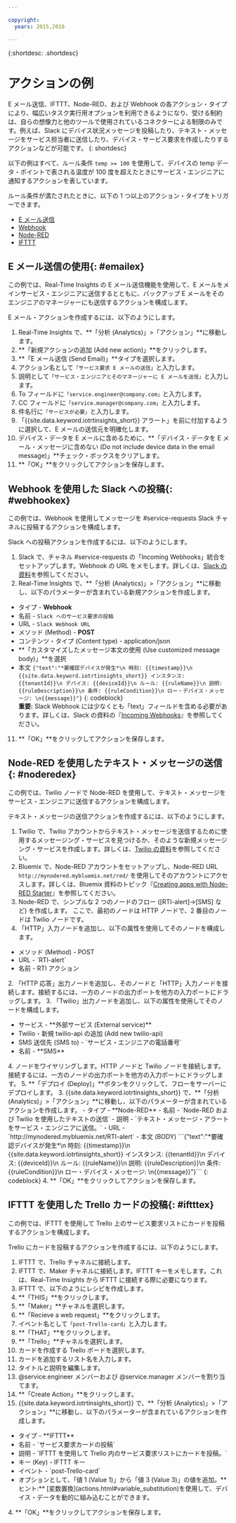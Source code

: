 ```yaml
---

copyright:
  years: 2015,2016

---
```


{:shortdesc: .shortdesc}

# アクションの例

E メール送信、IFTTT、Node-RED、および Webhook の各アクション・タイプにより、幅広いタスク実行用オプションを利用できるようになり、受ける制約は、自らの想像力と他のツールで使用されているコネクターによる制限のみです。例えば、Slack にデバイス状況メッセージを投稿したり、テキスト・メッセージをサービス担当者に送信したり、デバイス・サービス要求を作成したりするアクションなどが可能です。
{: shortdesc}

以下の例はすべて、ルール条件 `temp >= 100` を使用して、デバイスの temp データ・ポイントで表される温度が 100 度を超えたときにサービス・エンジニアに通知するアクションを表しています。

ルール条件が満たされたときに、以下の 1 つ以上のアクション・タイプをトリガーできます。  
 - [E メール送信](#emailex "E メール送信")
 - [Webhook](#webhookex "Webhook")
 - [Node-RED](#noderedex "Node-RED")
 - [IFTTT](#iftttex "IFTTT")

## E メール送信の使用{: #emailex}
この例では、Real-Time Insights の E メール送信機能を使用して、E メールをメインサービス・エンジニアに送信するとともに、バックアップ E メールをそのエンジニアのマネージャーにも送信するアクションを構成します。

E メール・アクションを作成するには、以下のようにします。
1. Real-Time Insights で、**「分析 (Analytics)」>「アクション」**に移動します。
2. **「新規アクションの追加 (Add new action)」**をクリックします。
3. **「E メール送信 (Send Email)」**タイプを選択します。
4. アクション名として`「サービス要求 E メールの送信」`と入力します。
5. 説明として`「サービス・エンジニアとそのマネージャーに E メールを送信」`と入力します。
6. To フィールドに`「service.engineer@company.com」`と入力します。
7. CC フィールドに`「service.manager@company.com」`と入力します。
8. 件名行に`「サービスが必要」`と入力します。
9. 「{{site.data.keyword.iotrtinsights_short}} アラート」を前に付加するように選択して、E メールの送信元を明確化します。
10. デバイス・データを E メールに含めるために、**「デバイス・データを E メール・メッセージに含めない (Do not include device data in the email message)」**チェック・ボックスをクリアします。
11. **「OK」**をクリックしてアクションを保存します。  




## Webhook を使用した Slack への投稿{: #webhookex}

この例では、Webhook を使用してメッセージを #service-requests Slack チャネルに投稿するアクションを構成します。

Slack への投稿アクションを作成するには、以下のようにします。
1. Slack で、チャネル #service-requests の「Incoming Webhooks」統合をセットアップします。Webhook の URL をメモします。詳しくは、[Slack の資料](https://api.slack.com/incoming-webhooks)を参照してください。
2. Real-Time Insights で、**「分析 (Analytics)」>「アクション」**に移動し、以下のパラメーターが含まれている新規アクションを作成します。
 - タイプ - **Webhook**
 - 名前 - `Slack へのサービス要求の投稿`
 - URL - `Slack Webhook URL`
 - メソッド (Method) - **POST**
 - コンテンツ・タイプ (Content type) - application/json
 - **「カスタマイズしたメッセージ本文の使用 (Use customized message body)」**を選択
 - 本文
```{"text":"*要確認デバイスが発生*\n 時刻: {{timestamp}}\n {{site.data.keyword.iotrtinsights_short}} インスタンス: {{tenantId}}\n デバイス: {{deviceId}}\n ルール: {{ruleName}}\n 説明: {{ruleDescription}}\n 条件: {{ruleCondition}}\n ロー・デバイス・メッセージ: \n{{message}}"}```
 {: codeblock}  
 **重要:** Slack Webhook には少なくとも「text」フィールドを含める必要があります。詳しくは、Slack の資料の『[Incoming Webhooks](https://api.slack.com/incoming-webhooks, "Slack の資料")』を参照してください。
11. **「OK」**をクリックしてアクションを保存します。

## Node-RED を使用したテキスト・メッセージの送信{: #noderedex}

この例では、Twilio ノードで Node-RED を使用して、テキスト・メッセージをサービス・エンジニアに送信するアクションを構成します。

テキスト・メッセージの送信アクションを作成するには、以下のようにします。
1. Twilio で、Twilio アカウントからテキスト・メッセージを送信するために使用するメッセージング・サービスを見つけるか、そのような新規メッセージング・サービスを作成します。詳しくは、[Twilio の資料](https://www.twilio.com/help)を参照してください。
1. Bluemix で、Node-RED アカウントをセットアップし、Node-RED URL `http://mynodered.mybluemix.net/red/` を使用してそのアカウントにアクセスします。詳しくは、Bluemix 資料のトピック『[Creating apps with Node-RED Starter](https://www.ng.bluemix.net/docs/starters/Node-RED/nodered.html)』を参照してください。
2. Node-RED で、シンプルな 2 つのノードのフロー ([RTI-alert]->[SMS] など) を作成します。
ここで、最初のノードは HTTP ノードで、2 番目のノードは Twilio ノードです。
 1. 「HTTP」入力ノードを追加し、以下の属性を使用してそのノードを構成します。
  <ul>
  <li>メソッド (Method) - POST</li>
  <li>URL - `RTI-alert`</li>
  <li>名前 - RTI アクション</li>
  </ul>
  2. 「HTTP 応答」出力ノードを追加し、そのノードと「HTTP」入力ノードを接続します。接続するには、一方のノードの出力ポートを他方の入力ポートにドラッグします。
  3. 「Twilio」出力ノードを追加し、以下の属性を使用してそのノードを構成します。
  <ul>
  <li>サービス - **外部サービス (External service)**</li>
  <li>Twilio - 新規 twilio-api の追加 (Add new twilio-api)</li>
  <li>SMS 送信先 (SMS to) - `サービス・エンジニアの電話番号`</li>
  <li>名前 - **SMS**</li>
  </ul>
  4. ノードをワイヤリングします。HTTP ノードと Twilio ノードを接続します。接続するには、一方のノードの出力ポートを他方の入力ポートにドラッグします。
  5. **「デプロイ (Deploy)」**ボタンをクリックして、フローをサーバーにデプロイします。
3. {{site.data.keyword.iotrtinsights_short}} で、**「分析 (Analytics)」>「アクション」**に移動し、以下のパラメーターが含まれているアクションを作成します。
 - タイプ - **Node-RED**
 - 名前 - `Node-RED および Twilio を使用したテキストの送信`
 - 説明 - `テキスト・メッセージ・アラートをサービス・エンジニアに送信。`
 - URL - `http://mynodered.mybluemix.net/RTI-alert`
 - 本文 (BODY)
 ```{"text":"*要確認デバイスが発生*\n 時刻: {{timestamp}}\n {{site.data.keyword.iotrtinsights_short}} インスタンス: {{tenantId}}\n デバイス: {{deviceId}}\n ルール: {{ruleName}}\n 説明: {{ruleDescription}}\n 条件: {{ruleCondition}}\n ロー・デバイス・メッセージ: \n{{message}}"}```
 {: codeblock}
4. **「OK」**をクリックしてアクションを保存します。

## IFTTT を使用した Trello カードの投稿{: #iftttex}

この例では、IFTTT を使用して Trello 上のサービス要求リストにカードを投稿するアクションを構成します。

Trello にカードを投稿するアクションを作成するには、以下のようにします。
1.	IFTTT で、Trello チャネルに接続します。
2.	IFTTT で、Maker チャネルに接続します。IFTTT キーをメモします。これは、Real-Time Insights から IFTTT に接続する際に必要になります。
5.	IFTTT で、以下のようにレシピを作成します。
 1. **「THIS」**をクリックします。
 2. **「Maker」**チャネルを選択します。  
 2. **「Recieve a web request」**をクリックします。
 3. イベント名として`「post-Trello-card」`と入力します。
 4. **「THAT」**をクリックします。
 5. **「Trello」**チャネルを選択します。
 6. カードを作成する Trello ボードを選択します。
 7. カードを追加するリスト名を入力します。
 8. タイトルと説明を編集します。
 9. @service.engineer メンバーおよび @service.manager メンバーを割り当てます。
 8. **「Create Action」**をクリックします。   
3. {{site.data.keyword.iotrtinsights_short}} で、**「分析 (Analytics)」>「アクション」**に移動し、以下のパラメーターが含まれているアクションを作成します。
<ul>
<li>タイプ - **IFTTT**</li>
<li>名前 - `サービス要求カードの投稿`</li>
<li>説明 - `IFTTT を使用して Trello 内のサービス要求リストにカードを投稿。`</li>
<li>キー (Key) - IFTTT キー</li>
<li>イベント - `post-Trello-card`</li>
<li>オプションとして、「値 1 (Value 1)」から「値 3 (Value 3)」の値を追加。**ヒント:** [変数置換](actions.html#variable_substitution)を使用して、デバイス・データを動的に組み込むことができます。</li>
</ul>
4. **「OK」**をクリックしてアクションを保存します。
